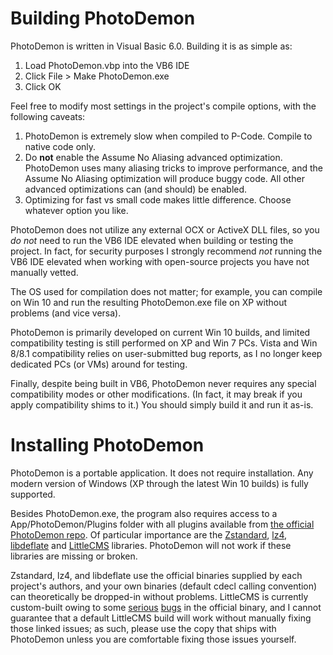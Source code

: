 Building PhotoDemon
===================

PhotoDemon is written in Visual Basic 6.0.  Building it is as simple as:

1) Load PhotoDemon.vbp into the VB6 IDE
2) Click File > Make PhotoDemon.exe
3) Click OK

Feel free to modify most settings in the project's compile options, with the following caveats:

1) PhotoDemon is extremely slow when compiled to P-Code.  Compile to native code only.
2) Do **not** enable the Assume No Aliasing advanced optimization.  PhotoDemon uses many aliasing tricks to improve performance, and the Assume No Aliasing optimization will produce buggy code.  All other advanced optimizations can (and should) be enabled.
3) Optimizing for fast vs small code makes little difference.  Choose whatever option you like.

PhotoDemon does not utilize any external OCX or ActiveX DLL files, so you *do not* need to run the VB6 IDE elevated when building or testing the project.  In fact, for security purposes I strongly recommend *not* running the VB6 IDE elevated when working with open-source projects you have not manually vetted.

The OS used for compilation does not matter; for example, you can compile on Win 10 and run the resulting PhotoDemon.exe file on XP without problems (and vice versa).  

PhotoDemon is primarily developed on current Win 10 builds, and limited compatibility testing is still performed on XP and Win 7 PCs. Vista and Win 8/8.1 compatibility relies on user-submitted bug reports, as I no longer keep dedicated PCs (or VMs) around for testing.

Finally, despite being built in VB6, PhotoDemon never requires any special compatibility modes or other modifications.  (In fact, it may break if you apply compatibility shims to it.)  You should simply build it and run it as-is.

Installing PhotoDemon
=====================

PhotoDemon is a portable application.  It does not require installation.  Any modern version of Windows (XP through the latest Win 10 builds) is fully supported.

Besides PhotoDemon.exe, the program also requires access to a App/PhotoDemon/Plugins folder with all plugins available from [the official PhotoDemon repo](https://github.com/tannerhelland/PhotoDemon).  Of particular importance are the [Zstandard](https://github.com/facebook/zstd), [lz4](https://github.com/lz4/lz4), [libdeflate](https://github.com/ebiggers/libdeflate) and [LittleCMS](https://github.com/mm2/Little-CMS) libraries.  PhotoDemon will not work if these libraries are missing or broken.

Zstandard, lz4, and libdeflate use the official binaries supplied by each project's authors, and your own binaries (default cdecl calling convention) can theoretically be dropped-in without problems.  LittleCMS is currently custom-built owing to some [serious](https://github.com/mm2/Little-CMS/issues/162) [bugs](https://github.com/mm2/Little-CMS/issues/179) in the official binary, and I cannot guarantee that a default LittleCMS build will work without manually fixing those linked issues; as such, please use the copy that ships with PhotoDemon unless you are comfortable fixing those issues yourself.